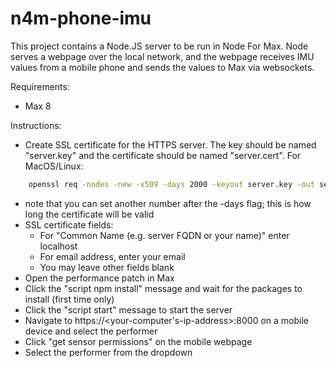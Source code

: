 # n4m-phone-imu
This project contains a Node.JS server to be run in Node For Max. Node serves a webpage over the local network, and the webpage receives IMU values from a mobile phone and sends the values to Max via websockets.

Requirements:
- Max 8

Instructions:
- Create SSL certificate for the HTTPS server. The key should be named "server.key" and the certificate should be named "server.cert". For MacOS/Linux:
```sh
	openssl req -nodes -new -x509 -days 2000 -keyout server.key -out server.cert
```

- note that you can set another number after the -days flag; this is how long the certificate will be valid
- SSL certificate fields:
	- For "Common Name (e.g. server FQDN or your name)" enter  localhost
	- For email address, enter your email
	- You may leave other fields blank
- Open the performance patch in Max
- Click the "script npm install" message and wait for the packages to install (first time only)
- Click the "script start" message to start the server
- Navigate to https://<your-computer's-ip-address>:8000 on a mobile device and select the performer
- Click "get sensor permissions" on the mobile webpage
- Select the performer from the dropdown
